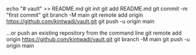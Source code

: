 echo "# vault" >> README.md
  git init
  git add README.md
  git commit -m "first commit"
  git branch -M main
  git remote add origin https://github.com/kintwadi/vault.git
  git push -u origin main
  
…or push an existing repository from the command line
git remote add origin https://github.com/kintwadi/vault.git
  git branch -M main
  git push -u origin main